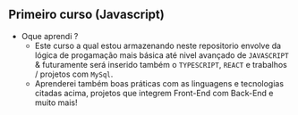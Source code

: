 ## Primeiro curso (Javascript)

- Oque aprendi ?
  - Este curso a qual estou armazenando neste repositorio envolve da lógica de progamação mais básica até nivel avançado de `JAVASCRIPT` & futuramente será inserido também o `TYPESCRIPT`, `REACT` e trabalhos / projetos com `MySql`.
  - Aprenderei também boas práticas com as linguagens e tecnologias citadas acima, projetos que integrem Front-End com Back-End e muito mais!
